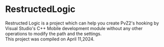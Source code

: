 # RestructedLogic  
Restructed Logic is a project which can help you create PvZ2's hooking by Visual Studio's C++ Mobile development module without any other operations to modify the path and the settings.  
This project was compiled on April 11,2024.
